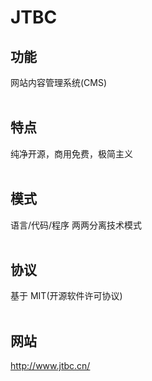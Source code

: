 # JTBC

## 功能
网站内容管理系统(CMS)<br /><br />

## 特点
纯净开源，商用免费，极简主义<br /><br />

## 模式
语言/代码/程序 两两分离技术模式<br /><br />

## 协议
基于 MIT(开源软件许可协议)<br /><br />

## 网站
http://www.jtbc.cn/